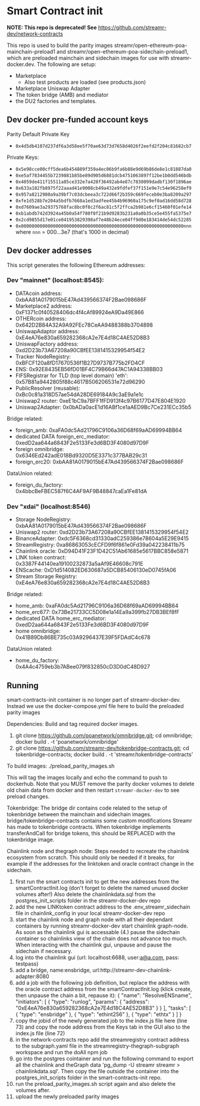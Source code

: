 # Smart Contract init



**NOTE: This repo is deprecated! See** https://github.com/streamr-dev/network-contracts



This repo is used to build the parity images streamr/open-ethereum-poa-mainchain-preload1 and streamr/open-ethereum-poa-sidechain-preload1, which are preloaded mainchain and sidechain images for use with streamr-docker.dev. The following are setup:
 * Marketplace
   * Also test products are loaded (see products.json)
 * Marketplace Uniswap Adapter
 * The token bridge (AMB) and mediator
 * the DU2 factories and templates.

## Dev docker pre-funded account keys

Parity Default Private Key
* `0x4d5db4107d237df6a3d58ee5f70ae63d73d7658d4026f2eefd2f204c81682cb7`

Private Keys:
* `0x5e98cce00cff5dea6b454889f359a4ec06b9fa6b88e9d69b86de8e1c81887da0`
* `0xe5af7834455b7239881b85be89d905d6881dcb4751063897f12be1b0dd546bdb`
* `0x4059de411f15511a85ce332e7a428f36492ab4e87c7830099dadbf130f1896ae`
* `0x633a182fb8975f22aaad41e9008cb49a432e9fdfef37f151e9e7c54e96258ef9`
* `0x957a8212980a9a39bf7c03dcbeea3c722d66f2b359c669feceb0e3ba8209a297`
* `0xfe1d528b7e204a5bdfb7668a1ed3adfee45b4b96960a175c9ef0ad16dd58d728`
* `0xd7609ae3a29375768fac8bc0f8c2f6ac81c5f2ffca2b981e6cf15460f01efe14`
* `0xb1abdb742d3924a45b0a54f780f0f21b9d9283b231a0a0b35ce5e455fa5375e7`
* `0x2cd9855d17e01ce041953829398af7e48b24ece04ff9d0e183414de54dc52285`
* `0x0000000000000000000000000000000000000000000000000000000000000nnn` where `nnn` = 000...3e7 (that's 1000 in decimal)

## Dev docker addresses

This script generates the following Ethereum addresses:

### Dev "mainnet" (localhost:8545):
* DATAcoin address: 0xbAA81A0179015bE47Ad439566374F2Bae098686F
* Marketplace2 address: 0xF1371c0f40528406dc4f4cAf89924eA9Da49E866
* OTHERcoin address: 0x642D2B84A32A9A92FEc78CeAA9488388b3704898
* UniswapAdaptor address: 0xE4eA76e830a659282368cA2e7E4d18C4AE52D8B3
* UniswapFactory address: 0xd2D23b73A67208a90CBfEE1381415329954f54E2
* Tracker NodeRegistry: 0xBFCF120a8fD17670536f1B27D9737B775b2FD4CF
* ENS: 0x92E8435EB56fD01BF4C79B66d47AC1A94338BB03
* FIFSRegistrar for TLD (top level domain) 'eth': 0x57B81a9442805f88c4617B506206531e72d96290
* PublicResolver (reusable): 0xBc0c81a318D57ae54dA28DE69184A9c3aE9a1e1c
* Uniswap2 router: 0xeE1bC9a7BFF1fFD913f4c97B6177D47E804E1920
* Uniswap2Adapter: 0x0bADa0acE1d16ABf1ce1aAED9Bc7Ce231ECc35b5

Bridge related:
* foreign_amb: 0xaFA0dc5Ad21796C9106a36D68f69aAD69994BB64
* dedicated DATA foreign_erc_mediator: 0xedD2aa644a6843F2e5133Fe3d6BD3F4080d97D9F
* foreign omnibridge: 0x6346Ed242adE018Bd9320D5E3371c377BAB29c31
* foreign_erc20: 0xbAA81A0179015bE47Ad439566374F2Bae098686F

DataUnion related:
* foreign_du_factory: 0x4bbcBeFBEC587f6C4AF9AF9B48847caEa1Fe81dA


### Dev "xdai" (localhost:8546)
* Storage NodeRegistry: 0xbAA81A0179015bE47Ad439566374F2Bae098686F
* Uniswap2 router: 0xd2D23b73A67208a90CBfEE1381415329954f54E2
* BinanceAdapter: 0xdc5F6368cd31330adC259386e78604a5E29E9415
* StreamRegistry: 0xa86863053cECFD9f6f861e0Fd39a042238411b75
* Chainlink oracle: 0xD94D41F23F1D42C51Ab61685e5617BBC858e5871
* LINK token contract: 0x3387F44140ea19100232873a5aAf9E46608c791E
* ENScache: 0xD1d514082ED630687a5DCB85406130eD0745fA06
* Stream Storage Registry: 0xE4eA76e830a659282368cA2e7E4d18C4AE52D8B3

Bridge related:
* home_amb: 0xaFA0dc5Ad21796C9106a36D68f69aAD69994BB64
* home_erc677: 0x73Be21733CC5D08e1a14Ea9a399fb27DB3BEf8fF
* dedicated DATA home_erc_mediator: 0xedD2aa644a6843F2e5133Fe3d6BD3F4080d97D9F
* home omnibridge: 0x41B89Db86BE735c03A9296437E39F5FDAdC4c678

DataUnion related:
* home_du_factory: 0x4A4c4759eb3b7ABee079f832850cD3D0dC48D927


## Running

smart-contracts-init container is no longer part of streamr-docker-dev. Instead we use the docker-compose.yml file here to build the preloaded parity images

Dependencies:
Build and tag required docker images.
 1. git clone https://github.com/poanetwork/omnibridge.git; cd omnibridge; docker build . -t 'poanetwork/omnibridge'
 2. git clone https://github.com/streamr-dev/tokenbridge-contracts.git; cd tokenbridge-contracts; docker build . -t 'streamr/tokenbridge-contracts'

To build images:
./preload_parity_images.sh

This will tag the images locally and echo the command to push to dockerhub.
Note that you MUST remove the parity docker volumes to delete old chain data from docker and then restart `streamr-docker-dev` to see preload changes.

Tokenbridge:
The bridge dir contains code related to the setup of tokenbridge between the mainchain and sidechain images. bridge/tokenbridge-contracts contains some custom modifications Streamr has made to tokenbridge contracts. When tokenbridge implements transferAndCall for bridge tokens, this should be REPLACED with the tokenbridge image.

Chainlink node and thegraph node:
Steps needed to recreate the chainlink ecosystem from scratch. This should only be needed if it breaks, for example if the addresses for the linktoken and oracle contract change in the sidechain.
1. first run the smart contracts init to get the new addresses from the smartContractInit.log (don't forget to delete the named unused docker volumes after!) Also delete the chainlinkdata.sql from the postgres_init_scripts folder in the streamr-docker-dev repo
2. add the new LINKtoken contract address to the .env_streamr_sidechain file in chainlink_config in your local streamr-docker-dev repo
3. start the chainlink node and graph node with all their dependant containers by running streamr-docker-dev start chainlink graph-node. As soon as the chainlink gui is accessable (4.) pause the sidechain container so chainlinks view of the chain does not advance too much. When interacting with the chainlink gui, unpause and pause the sidechain if necessary.
4. log into the chainlink gui (url: localhost:6688, user:a@a.com, pass: testpass)
5. add a bridge, name:ensbridge, url:http://streamr-dev-chainlink-adapter:8080
6. add a job with the following job definition, but replace the address with the oracle contract address from the smartContractInit.log (klick create, then unpause the chain a bit, repause it):
{
  "name": "ResolveENSname",
  "initiators": [
    {
      "type": "runlog",
      "params": {
        "address": "0xE4eA76e830a659282368cA2e7E4d18C4AE52D8B3"
      }
    }
  ],
  "tasks": [
    {
      "type": "ensbridge"
    },
    {
      "type": "ethint256"
    },
    {
      "type": "ethtx"
    }
  ]
}
7. copy the jobid of the newly generated job to the index.js file here (line 73) and copy the node address from the Keys tab in the GUI also to the index.js file (line 72)
8. in the network-contracts repo add the streamregistry contract address to the subgraph.yaml file in the streamregistry-thegraph-subgraph workspace and run the doAll npm job
9. go into the postgres cointainer and run the following command to export all the chainlink and theGraph data 'pg_dump -U streamr streamr > chainlinkdata.sql'. Then copy the file outside the container into the postgres_init_scripts folder in the smart-contracts-init repo.
10. run the preload_parity_images.sh script again and also delete the volumes after.
11. upload the newly preloaded parity images
